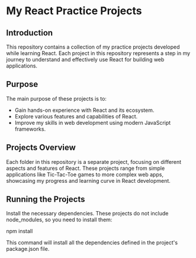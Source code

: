 # My React Practice Projects

## Introduction

This repository contains a collection of my practice projects developed while learning React. Each project in this repository represents a step in my journey to understand and effectively use React for building web applications.

## Purpose

The main purpose of these projects is to:
- Gain hands-on experience with React and its ecosystem.
- Explore various features and capabilities of React.
- Improve my skills in web development using modern JavaScript frameworks.

## Projects Overview

Each folder in this repository is a separate project, focusing on different aspects and features of React. These projects range from simple applications like Tic-Tac-Toe games to more complex web apps, showcasing my progress and learning curve in React development.

## Running the Projects

Install the necessary dependencies. These projects do not include node_modules, so you need to install them:

npm install

This command will install all the dependencies defined in the project's package.json file.
